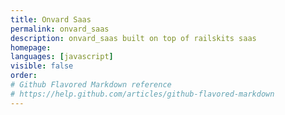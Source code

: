 ```yaml
---
title: Onvard Saas
permalink: onvard_saas
description: onvard_saas built on top of railskits saas
homepage: 
languages: [javascript]
visible: false
order: 
# Github Flavored Markdown reference
# https://help.github.com/articles/github-flavored-markdown
---
```



